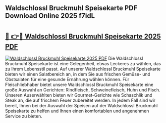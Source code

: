 ## Waldschlossl Bruckmuhl Speisekarte PDF Download Online 2025 f7idL

# <h2><a href="http://gcdlud3.nevu.top/?p=Waldschlossl+Bruckmuhl+Speisekarte">🔗 👉🔴 Waldschlossl Bruckmuhl Speisekarte 2025 PDF</a></h2>

[![Waldschlossl Bruckmuhl Speisekarte 2025 PDF](https://i.imgur.com/dBaPXMq.png)](http://gcdlud3.nevu.top/?p=Waldschlossl+Bruckmuhl+Speisekarte)
Die Waldschlossl Bruckmuhl Speisekarte ist eine Gelegenheit, etwas Leckeres zu wählen, das zu Ihrem Lebensstil passt. Auf unserer Waldschlossl Bruckmuhl Speisekarte bieten wir einen Salatbereich an, in dem Sie aus frischen Gemüse- und Obstsalaten für eine gesunde Ernährung wählen können. Für Fleischliebhaber bietet unsere Waldschlossl Bruckmuhl Speisekarte eine große Auswahl an Gerichten: Rindfleisch, Schweinefleisch, Huhn und Fisch. Unseren Auserwählten bieten wir Gourmet-Gerichte wie Schaschlik und Steak an, die auf frischem Feuer zubereitet werden. In jedem Fall sind wir bereit, Ihnen bei der Auswahl der Speisen auf der Waldschlossl Bruckmuhl Speisekarte zu helfen und Ihnen einen komfortablen und angenehmen Service zu bieten.
